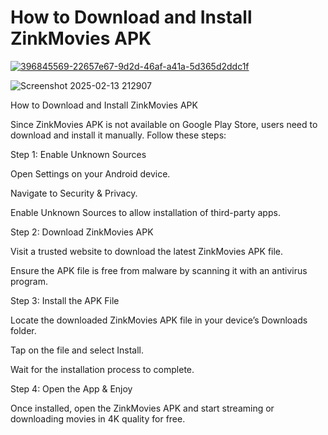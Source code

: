 # How to Download and Install ZinkMovies APK

<a href="https://gamemodfree.com/en/zinkmovies-apk/">![396845569-22657e67-9d2d-46af-a41a-5d365d2ddc1f](https://github.com/user-attachments/assets/760c0e4b-845d-4089-9bf2-6d768d145ab2)
</a>

![Screenshot 2025-02-13 212907](https://github.com/user-attachments/assets/d2cdc547-4575-47d6-a3e6-28d1f35cf429)

How to Download and Install ZinkMovies APK

Since ZinkMovies APK is not available on Google Play Store, users need to download and install it manually. Follow these steps:

Step 1: Enable Unknown Sources

Open Settings on your Android device.

Navigate to Security & Privacy.

Enable Unknown Sources to allow installation of third-party apps.

Step 2: Download ZinkMovies APK

Visit a trusted website to download the latest ZinkMovies APK file.

Ensure the APK file is free from malware by scanning it with an antivirus program.

Step 3: Install the APK File

Locate the downloaded ZinkMovies APK file in your device’s Downloads folder.

Tap on the file and select Install.

Wait for the installation process to complete.

Step 4: Open the App & Enjoy

Once installed, open the ZinkMovies APK and start streaming or downloading movies in 4K quality for free.

